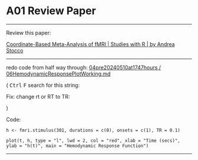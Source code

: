 # A01 Review Paper

____

Review this paper:

[Coordinate-Based Meta-Analysis of fMRI | Studies with R | by Andrea Stocco](https://journal.r-project.org/archive/2014/RJ-2014-020/RJ-2014-020.pdf)

____

redo code from half way through: [ 04pre20240510at1747hours / 06HemodynamicResponsePlotWorking.md ](/Documentation/04pre20240510at1747hours/06HemodynamicResponsePlotWorking.md)

( <kbd>Ctrl</kbd> <kbd>F</kbd> search for this string: 

Fix: change rt or RT to TR:

)

Code:

```
h <- fmri.stimulus(301, durations = c(0), onsets = c(1), TR = 0.1)

plot(t, h, type = "l", lwd = 2, col = "red", xlab = "Time (secs)", ylab = "h(t)", main = "Hemodynamic Response Function")
```

____

